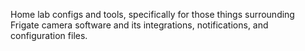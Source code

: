 Home lab configs and tools, specifically for those things surrounding Frigate camera software and its integrations, notifications, and configuration files.
